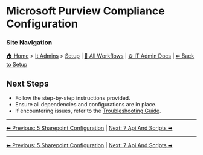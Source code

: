 <!-- description: Documentation about Microsoft Purview Compliance Configuration for Your Organization. -->

# Microsoft Purview Compliance Configuration

### Site Navigation
[🏠 Home](../../README.md) > [It Admins](../README.md) > [Setup](README.md) | [📂 All Workflows](../../users/users.md) | [⚙ IT Admin Docs](../../it-admins/README.md) | [⬅ Back to Setup](README.md)

## Next Steps
- Follow the step-by-step instructions provided.
- Ensure all dependencies and configurations are in place.
- If encountering issues, refer to the [Troubleshooting Guide](10-troubleshooting.md).
---

[⬅ Previous: 5 Sharepoint Configuration](5-sharepoint-configuration.md) | [Next: 7 Api And Scripts ➡](7-api-and-scripts.md)

---

[⬅ Previous: 5 Sharepoint Configuration](5-sharepoint-configuration.md) | [Next: 7 Api And Scripts ➡](7-api-and-scripts.md)